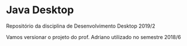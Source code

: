 # Java Desktop

Repositório da disciplina de Desenvolvimento Desktop 2019/2

Vamos versionar o projeto do prof. Adriano utilizado no semestre 2018/6
